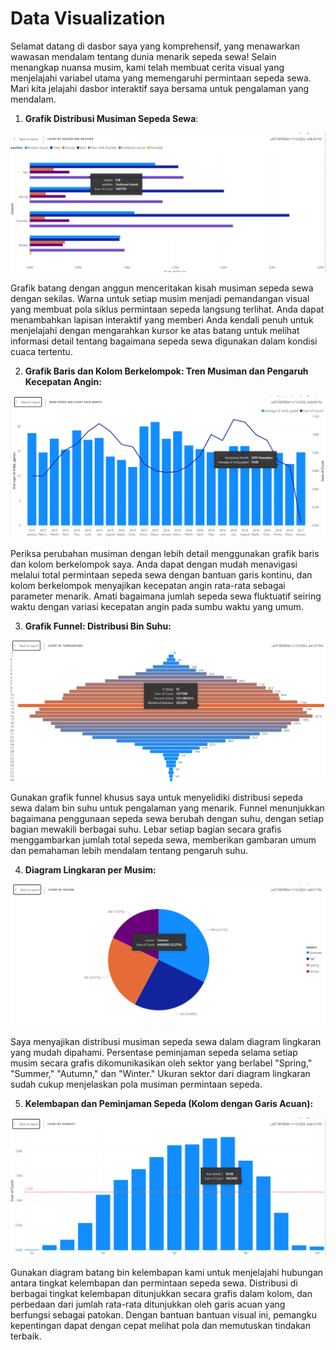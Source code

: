 # Data Visualization

Selamat datang di dasbor saya yang komprehensif, yang menawarkan wawasan mendalam tentang dunia menarik sepeda sewa! Selain menangkap nuansa musim, kami telah membuat cerita visual yang menjelajahi variabel utama yang memengaruhi permintaan sepeda sewa. Mari kita jelajahi dasbor interaktif saya bersama untuk pengalaman yang mendalam.

1. **Grafik Distribusi Musiman Sepeda Sewa**:

![alt text](https://github.com/robbytbg/Port2/blob/main/Data%20Visualization/related%20images/tile1.PNG)
  
  Grafik batang dengan anggun menceritakan kisah musiman sepeda sewa dengan sekilas. Warna untuk setiap musim menjadi pemandangan visual yang membuat pola siklus permintaan sepeda langsung terlihat. Anda dapat menambahkan lapisan interaktif yang memberi Anda kendali penuh untuk menjelajahi dengan mengarahkan kursor ke atas batang untuk melihat informasi detail tentang bagaimana sepeda sewa digunakan dalam kondisi cuaca tertentu.

2. **Grafik Baris dan Kolom Berkelompok: Tren Musiman dan Pengaruh Kecepatan Angin:**

![alt text](https://github.com/robbytbg/Port2/blob/main/Data%20Visualization/related%20images/tile2.PNG)

  Periksa perubahan musiman dengan lebih detail menggunakan grafik baris dan kolom berkelompok saya. Anda dapat dengan mudah menavigasi melalui total permintaan sepeda sewa dengan bantuan garis kontinu, dan kolom berkelompok menyajikan kecepatan angin rata-rata sebagai parameter menarik. Amati bagaimana jumlah sepeda sewa fluktuatif seiring waktu dengan variasi kecepatan angin pada sumbu waktu yang umum.

3. **Grafik Funnel: Distribusi Bin Suhu:**

![alt text](https://github.com/robbytbg/Port2/blob/main/Data%20Visualization/related%20images/tile3.PNG)
   
  Gunakan grafik funnel khusus saya untuk menyelidiki distribusi sepeda sewa dalam bin suhu untuk pengalaman yang menarik. Funnel menunjukkan bagaimana penggunaan sepeda sewa berubah dengan suhu, dengan setiap bagian mewakili berbagai suhu. Lebar setiap bagian secara grafis menggambarkan jumlah total sepeda sewa, memberikan gambaran umum dan pemahaman lebih mendalam tentang pengaruh suhu.

4. **Diagram Lingkaran per Musim:**

![alt text](https://github.com/robbytbg/Port2/blob/main/Data%20Visualization/related%20images/tile4.PNG)

  Saya menyajikan distribusi musiman sepeda sewa dalam diagram lingkaran yang mudah dipahami. Persentase peminjaman sepeda selama setiap musim secara grafis dikomunikasikan oleh sektor yang berlabel "Spring," "Summer," "Autumn," dan "Winter." Ukuran sektor dari diagram lingkaran sudah cukup menjelaskan pola musiman permintaan sepeda.

5. **Kelembapan dan Peminjaman Sepeda (Kolom dengan Garis Acuan):**

![alt text](https://github.com/robbytbg/Port2/blob/main/Data%20Visualization/related%20images/tile5.PNG)

   Gunakan diagram batang bin kelembapan kami untuk menjelajahi hubungan antara tingkat kelembapan dan permintaan sepeda sewa. Distribusi di berbagai tingkat kelembapan ditunjukkan secara grafis dalam kolom, dan perbedaan dari jumlah rata-rata ditunjukkan oleh garis acuan yang berfungsi sebagai patokan. Dengan bantuan bantuan visual ini, pemangku kepentingan dapat dengan cepat melihat pola dan memutuskan tindakan terbaik.
